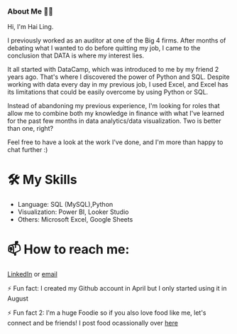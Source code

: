 ### About Me 👩‍💻
Hi, I'm Hai Ling.

I previously worked as an auditor at one of the Big 4 firms. After months of debating what I wanted to do before quitting my job, I came to the conclusion that DATA is where my interest lies.

It all started with DataCamp, which was introduced to me by my friend 2 years ago. That's where I discovered the power of Python and SQL. Despite working with data every day in my previous job, I used Excel, and Excel has its limitations that could be easily overcome by using Python or SQL.

Instead of abandoning my previous experience, I'm looking for roles that allow me to combine both my knowledge in finance with what I've learned for the past few months in data analytics/data visualization. Two is better than one, right?

Feel free to have a look at the work I've done, and I'm more than happy to chat further :)

# 🛠️ My Skills
- Language: SQL (MySQL),Python
- Visualization: Power BI, Looker Studio
- Others: Microsoft Excel, Google Sheets

# 📫 How to reach me:
[LinkedIn](https://www.linkedin.com/in/tanhailing/) or [email](haiilingg99@gmail.com)

⚡ Fun fact: I created my Github account in April but I only started using it in August

⚡ Fun fact 2: I'm a huge Foodie so if you also love food like me, let's connect and be friends! I post food ocassionally over [here](https://www.instagram.com/hl.eatss/)

<!--
**haiilingg/haiilingg** is a ✨ _special_ ✨ repository because its `README.md` (this file) appears on your GitHub profile.

Here are some ideas to get you started:

- 🔭 I’m currently working on ...
- 🌱 I’m currently learning ...
- 👯 I’m looking to collaborate on ...
- 🤔 I’m looking for help with ...
- 💬 Ask me about ...
- 📫 How to reach me: ...
- 😄 Pronouns: ...
- ⚡ Fun fact: ...
-->
